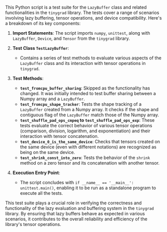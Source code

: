 This Python script is a test suite for the `LazyBuffer` class and related functionalities in the `tinygrad` library. The tests cover a range of scenarios involving lazy buffering, tensor operations, and device compatibility. Here's a breakdown of its key components:

1. **Import Statements**: The script imports `numpy`, `unittest`, along with `LazyBuffer`, `Device`, and `Tensor` from the `tinygrad` library.

2. **Test Class `TestLazyBuffer`**:
   - Contains a series of test methods to evaluate various aspects of the `LazyBuffer` class and its interaction with tensor operations in `tinygrad`.

3. **Test Methods**:
   - **`test_fromcpu_buffer_sharing`**: Skipped as the functionality has changed. It was initially intended to test buffer sharing between a Numpy array and a `LazyBuffer`.
   - **`test_fromcpu_shape_tracker`**: Tests the shape tracking of a `LazyBuffer` created from a Numpy array. It checks if the shape and contiguous flag of the `LazyBuffer` match those of the Numpy array.
   - **`test_shuffle_pad_ops_cmpeq` to `test_shuffle_pad_ops_exp`**: These tests evaluate the correct behavior of various tensor operations (comparison, division, logarithm, and exponentiation) and their interaction with tensor concatenation.
   - **`test_device_0_is_the_same_device`**: Checks that tensors created on the same device (even with different notations) are recognized as being on the same device.
   - **`test_shrink_const_into_zero`**: Tests the behavior of the `shrink` method on a zero tensor and its concatenation with another tensor.

4. **Execution Entry Point**:
   - The script concludes with `if __name__ == '__main__': unittest.main()`, enabling it to be run as a standalone program to execute all the tests.

This test suite plays a crucial role in verifying the correctness and functionality of the lazy evaluation and buffering system in the `tinygrad` library. By ensuring that lazy buffers behave as expected in various scenarios, it contributes to the overall reliability and efficiency of the library's tensor operations.